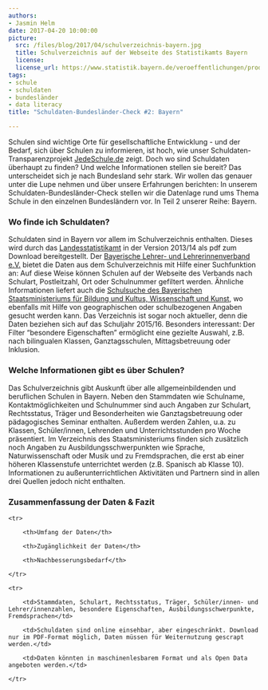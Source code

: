 ```yaml
---
authors: 
- Jasmin Helm
date: 2017-04-20 10:00:00
picture:
  src: /files/blog/2017/04/schulverzeichnis-bayern.jpg
  title: Schulverzeichnis auf der Webseite des Statistikamts Bayern
  license: 
  license_url: https://www.statistik.bayern.de/veroeffentlichungen/product_info.php?info=p41937_Schulverzeichnis-fuer-Bayern-Schuljahr-2013-14-PDF-Dateiausgabe.html
tags:
- schule
- schuldaten
- bundesländer
- data literacy
title: "Schuldaten-Bundesländer-Check #2: Bayern"

---
```


Schulen sind wichtige Orte für gesellschaftliche Entwicklung - und der Bedarf, sich über Schulen zu informieren, ist hoch, wie unser Schuldaten-Transparenzprojekt [JedeSchule.de](https://jedeschule.de) zeigt. Doch wo sind Schuldaten überhaupt zu finden? Und welche Informationen stellen sie bereit? Das unterscheidet sich je nach Bundesland sehr stark. Wir wollen das genauer unter die Lupe nehmen und über unsere Erfahrungen berichten: In unserem Schuldaten-Bundesländer-Check stellen wir die Datenlage rund ums Thema Schule in den einzelnen Bundesländern vor. In Teil 2 unserer Reihe: Bayern.

### Wo finde ich Schuldaten?

Schuldaten sind in Bayern vor allem im Schulverzeichnis enthalten. Dieses wird durch das [Landesstatistikamt](https://www.statistik.bayern.de/veroeffentlichungen/product_info.php?info=p41937_Schulverzeichnis-fuer-Bayern-Schuljahr-2013-14-PDF-Dateiausgabe.html) in der Version 2013/14 als pdf zum Download bereitgestellt. Der [Bayerische Lehrer- und Lehrerinnenverband e.V.](https://www.bllv.de/Schulverzeichnis.2076.0.html) bietet die Daten aus dem Schulverzeichnis mit Hilfe einer Suchfunktion an: Auf diese Weise können Schulen auf der Webseite des Verbands nach Schulart, Postleitzahl, Ort oder Schulnummer gefiltert werden. Ähnliche Informationen liefert auch die [Schulsuche des Bayerischen Staatsministeriums für Bildung und Kultus, Wissenschaft und Kunst](https://www.km.bayern.de/ministerium/schule-und-ausbildung/schulsuche.html), wo ebenfalls mit Hilfe von geographischen oder schulbezogenen Angaben gesucht werden kann. Das Verzeichnis ist sogar noch aktueller, denn die Daten beziehen sich auf das Schuljahr 2015/16. Besonders interessant: Der Filter “besondere Eigenschaften” ermöglicht eine gezielte Auswahl, z.B. nach bilingualen Klassen, Ganztagsschulen, Mittagsbetreuung oder Inklusion.

### Welche Informationen gibt es über Schulen?

Das Schulverzeichnis gibt Auskunft über alle allgemeinbildenden und beruflichen Schulen in Bayern. Neben den Stammdaten wie Schulname, Kontaktmöglichkeiten und Schulnummer sind auch Angaben zur Schulart, Rechtsstatus, Träger und Besonderheiten wie Ganztagsbetreuung oder pädagogisches Seminar enthalten. Außerdem werden Zahlen, u.a. zu Klassen, Schüler/innen, Lehrenden und Unterrichtsstunden pro Woche präsentiert. Im Verzeichnis des Staatsministeriums finden sich zusätzlich noch Angaben zu Ausbildungsschwerpunkten wie Sprache, Naturwissenschaft oder Musik und zu Fremdsprachen, die erst ab einer höheren Klassenstufe unterrichtet werden (z.B. Spanisch ab Klasse 10). Informationen zu außerunterrichtlichen Aktivitäten und Partnern sind in allen drei Quellen jedoch nicht enthalten.  

### Zusammenfassung der Daten & Fazit

<table>

	<tr>

		<th>Umfang der Daten</th>

		<th>Zugänglichkeit der Daten</th>

		<th>Nachbesserungsbedarf</th>

	</tr>

	<tr>

		<td>Stammdaten, Schulart, Rechtsstatus, Träger, Schüler/innen- und Lehrer/innenzahlen, besondere Eigenschaften, Ausbildungsschwerpunkte, Fremdsprachen</td>

		<td>Schuldaten sind online einsehbar, aber eingeschränkt. Download nur im PDF-Format möglich, Daten müssen für Weiternutzung gescrapt werden.</td>

		<td>Daten könnten in maschinenlesbarem Format und als Open Data angeboten werden.</td>

	</tr>

</table>